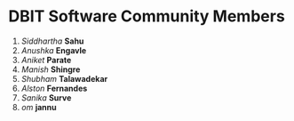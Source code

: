 # DBIT Software Community Members

1. *Siddhartha* **Sahu**
1. *Anushka* **Engavle**
1. *Aniket* **Parate**
1. *Manish* **Shingre**
1. *Shubham* **Talawadekar**
1. *Alston* **Fernandes**
1. *Sanika* **Surve**
1. *om* **jannu**